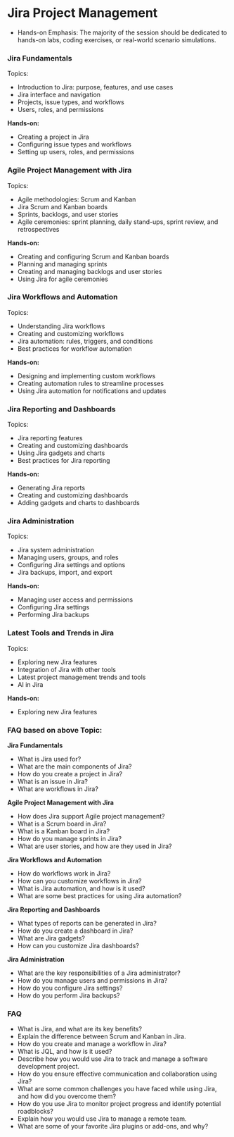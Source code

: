 #   Jira Project Management

-   Hands-on Emphasis: The majority of the session should be dedicated to hands-on labs, coding exercises, or real-world scenario simulations.

###   Jira Fundamentals

Topics:

* Introduction to Jira: purpose, features, and use cases
* Jira interface and navigation
* Projects, issue types, and workflows
* Users, roles, and permissions

**Hands-on:**

* Creating a project in Jira
* Configuring issue types and workflows
* Setting up users, roles, and permissions

###   Agile Project Management with Jira

Topics:

* Agile methodologies: Scrum and Kanban
* Jira Scrum and Kanban boards
* Sprints, backlogs, and user stories
* Agile ceremonies: sprint planning, daily stand-ups, sprint review, and retrospectives

**Hands-on:**

* Creating and configuring Scrum and Kanban boards
* Planning and managing sprints
* Creating and managing backlogs and user stories
* Using Jira for agile ceremonies

###   Jira Workflows and Automation

Topics:

* Understanding Jira workflows
* Creating and customizing workflows
* Jira automation: rules, triggers, and conditions
* Best practices for workflow automation

**Hands-on:**

* Designing and implementing custom workflows
* Creating automation rules to streamline processes
* Using Jira automation for notifications and updates
  

###   Jira Reporting and Dashboards

Topics:

* Jira reporting features
* Creating and customizing dashboards
* Using Jira gadgets and charts
* Best practices for Jira reporting

**Hands-on:**

* Generating Jira reports
* Creating and customizing dashboards
* Adding gadgets and charts to dashboards

###   Jira Administration

Topics:

* Jira system administration
* Managing users, groups, and roles
* Configuring Jira settings and options
* Jira backups, import, and export

**Hands-on:**

* Managing user access and permissions
* Configuring Jira settings
* Performing Jira backups

###   Latest Tools and Trends in Jira

Topics:

* Exploring new Jira features
* Integration of Jira with other tools
* Latest project management trends and tools
* AI in Jira

**Hands-on:**

* Exploring new Jira features

###   FAQ based on above Topic:

**Jira Fundamentals**

* What is Jira used for?
* What are the main components of Jira?
* How do you create a project in Jira?
* What is an issue in Jira?
* What are workflows in Jira?

**Agile Project Management with Jira**

* How does Jira support Agile project management?
* What is a Scrum board in Jira?
* What is a Kanban board in Jira?
* How do you manage sprints in Jira?
* What are user stories, and how are they used in Jira?

**Jira Workflows and Automation**

* How do workflows work in Jira?
* How can you customize workflows in Jira?
* What is Jira automation, and how is it used?
* What are some best practices for using Jira automation?


**Jira Reporting and Dashboards**

* What types of reports can be generated in Jira?
* How do you create a dashboard in Jira?
* What are Jira gadgets?
* How can you customize Jira dashboards?

**Jira Administration**

* What are the key responsibilities of a Jira administrator?
* How do you manage users and permissions in Jira?
* How do you configure Jira settings?
* How do you perform Jira backups?

###   FAQ

* What is Jira, and what are its key benefits?
* Explain the difference between Scrum and Kanban in Jira.
* How do you create and manage a workflow in Jira?
* What is JQL, and how is it used?
* Describe how you would use Jira to track and manage a software development project.
* How do you ensure effective communication and collaboration using Jira?
* What are some common challenges you have faced while using Jira, and how did you overcome them?
* How do you use Jira to monitor project progress and identify potential roadblocks?
* Explain how you would use Jira to manage a remote team.
* What are some of your favorite Jira plugins or add-ons, and why?
